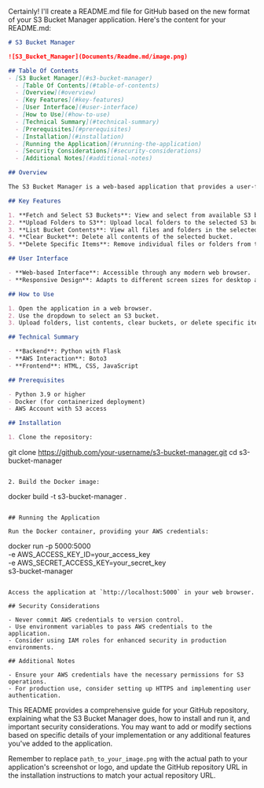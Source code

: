 Certainly! I'll create a README.md file for GitHub based on the new format of your S3 Bucket Manager application. Here's the content for your README.md:

```markdown
# S3 Bucket Manager

![S3_Bucket_Manager](Documents/Readme.md/image.png)

## Table Of Contents
- [S3 Bucket Manager](#s3-bucket-manager)
  - [Table Of Contents](#table-of-contents)
  - [Overview](#overview)
  - [Key Features](#key-features)
  - [User Interface](#user-interface)
  - [How to Use](#how-to-use)
  - [Technical Summary](#technical-summary)
  - [Prerequisites](#prerequisites)
  - [Installation](#installation)
  - [Running the Application](#running-the-application)
  - [Security Considerations](#security-considerations)
  - [Additional Notes](#additional-notes)

## Overview

The S3 Bucket Manager is a web-based application that provides a user-friendly interface for interacting with Amazon S3 buckets. Built using Flask and Boto3, this application allows users to manage their S3 buckets efficiently through a web browser.

## Key Features

1. **Fetch and Select S3 Buckets**: View and select from available S3 buckets.
2. **Upload Folders to S3**: Upload local folders to the selected S3 bucket.
3. **List Bucket Contents**: View all files and folders in the selected bucket.
4. **Clear Bucket**: Delete all contents of the selected bucket.
5. **Delete Specific Items**: Remove individual files or folders from the bucket.

## User Interface

- **Web-based Interface**: Accessible through any modern web browser.
- **Responsive Design**: Adapts to different screen sizes for desktop and mobile use.

## How to Use

1. Open the application in a web browser.
2. Use the dropdown to select an S3 bucket.
3. Upload folders, list contents, clear buckets, or delete specific items using the provided buttons.

## Technical Summary

- **Backend**: Python with Flask
- **AWS Interaction**: Boto3
- **Frontend**: HTML, CSS, JavaScript

## Prerequisites

- Python 3.9 or higher
- Docker (for containerized deployment)
- AWS Account with S3 access

## Installation

1. Clone the repository:
   ```
   git clone https://github.com/your-username/s3-bucket-manager.git
   cd s3-bucket-manager
   ```

2. Build the Docker image:
   ```
   docker build -t s3-bucket-manager .
   ```

## Running the Application

Run the Docker container, providing your AWS credentials:

```
docker run -p 5000:5000 \
  -e AWS_ACCESS_KEY_ID=your_access_key \
  -e AWS_SECRET_ACCESS_KEY=your_secret_key \
  s3-bucket-manager
```

Access the application at `http://localhost:5000` in your web browser.

## Security Considerations

- Never commit AWS credentials to version control.
- Use environment variables to pass AWS credentials to the application.
- Consider using IAM roles for enhanced security in production environments.

## Additional Notes

- Ensure your AWS credentials have the necessary permissions for S3 operations.
- For production use, consider setting up HTTPS and implementing user authentication.

```

This README provides a comprehensive guide for your GitHub repository, explaining what the S3 Bucket Manager does, how to install and run it, and important security considerations. You may want to add or modify sections based on specific details of your implementation or any additional features you've added to the application.

Remember to replace `path_to_your_image.png` with the actual path to your application's screenshot or logo, and update the GitHub repository URL in the installation instructions to match your actual repository URL.